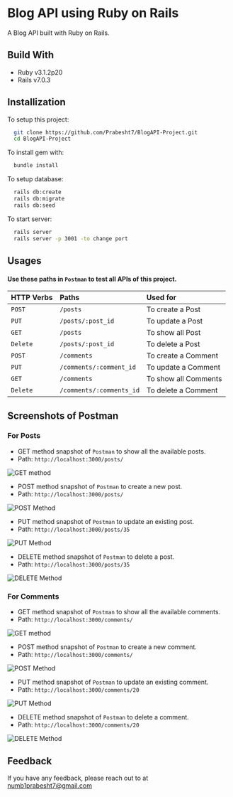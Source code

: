 
# Blog API using Ruby on Rails

A Blog API built with Ruby on Rails.




## Build With

 - Ruby v3.1.2p20
 - Rails v7.0.3
 


## Installization

To setup this project:

```bash
  git clone https://github.com/Prabesht7/BlogAPI-Project.git
  cd BlogAPI-Project
```

To install gem with:

```bash
  bundle install
```

To setup database:

```bash
  rails db:create
  rails db:migrate
  rails db:seed
```

To start server:

```bash
  rails server
  rails server -p 3001 -to change port
```


## Usages



#### Use these paths in `Postman` to test all APIs of this project.


| HTTP Verbs | Paths     | Used for                |
| :-------- | :------- | :------------------------- |
| `POST` | `/posts` | To create a Post |
| `PUT` | `/posts/:post_id` | To update a Post |
| `GET` | `/posts` | To show all Post |
| `Delete` | `/posts/:post_id` | To delete a Post |
| `POST` | `/comments` | To create a Comment |
| `PUT` | `/comments/:comment_id` | To update a Comment |
| `GET` | `/comments` | To show all Comments |
| `Delete` | `/comments/:comments_id` | To delete a Comment |


## Screenshots of Postman


### For Posts

- GET method snapshot of `Postman` to show all the available posts.
- Path: `http://localhost:3000/posts/`

![GET method](https://i.im.ge/2022/07/11/unTMxS.png)

- POST method snapshot of `Postman` to create a new post.
- Path: `http://localhost:3000/posts/`

![POST Method](https://i.ibb.co/ZSYyWJw/Post-POST.png)

- PUT method snapshot of `Postman` to update an existing post.
- Path: `http://localhost:3000/posts/35`

![PUT Method](https://i.im.ge/2022/07/11/unQeIy.png)

- DELETE method snapshot of `Postman` to delete a post.
- Path: `http://localhost:3000/posts/35`

![DELETE Method](https://i.ibb.co/nsZf5cc/Post-DELETE.png)



### For Comments

- GET method snapshot of `Postman` to show all the available comments.
- Path: `http://localhost:3000/comments/`

![GET method](https://i.ibb.co/98CySXJ/Comment-GET.png)

- POST method snapshot of `Postman` to create a new comment.
- Path: `http://localhost:3000/comments/`

![POST Method](https://i.ibb.co/VwsywPZ/Comment-POST.png)

- PUT method snapshot of `Postman` to update an existing comment.
- Path: `http://localhost:3000/comments/20`

![PUT Method](https://i.ibb.co/Hh4hqmY/Comment-PUT.png)

- DELETE method snapshot of `Postman` to delete a comment.
- Path: `http://localhost:3000/comments/20`

![DELETE Method](https://i.ibb.co/ZdX67BH/Comment-DELETE.png)

## Feedback

If you have any feedback, please reach out to at numb1prabesht7@gmail.com




